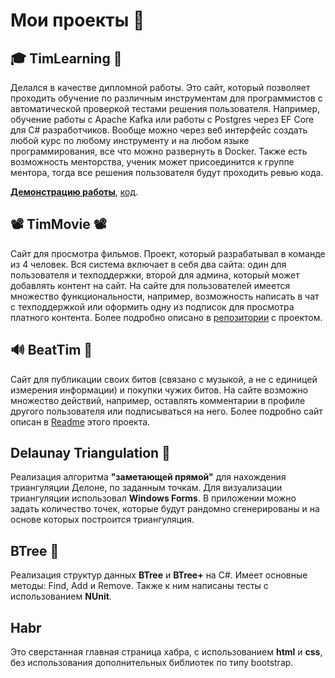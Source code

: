 
# Мои проекты 🏁

## 🎓 TimLearning 🧠
Делался в качестве дипломной работы. Это сайт, который позволяет проходить обучение по различным инструментам для программистов с автоматической проверкой тестами решения пользователя. Например, обучение работы с Apache Kafka или работы с Postgres через EF Core для C# разработчиков. Вообще можно через веб интерфейс создать любой курс по любому инструменту и на любом языке программирования, все что можно развернуть в Docker.
Также есть возможность менторства, ученик может присоединится к группе ментора, тогда все решения пользователя будут проходить ревью кода. 

[**Демонстрацию работы**](https://drive.google.com/file/d/1dqcqvZicJ3IIdA-UXmppa8JWYMsuG9II/view?usp=sharing), [код](https://github.com/TimurSadorov/TimLearning). 

## 📽️ TimMovie 📽️
Сайт для просмотра фильмов. Проект, который разрабатывал в команде из 4 человек. Вся система включает в себя два сайта: один для пользователя и техподдержки, второй для админа, который может добавлять контент на сайт. На сайте для пользователей имеется множество функциональности, например, возможность написать в чат с техподдержкой или оформить одну из подписок для просмотра платного контента. Более подробно описано в [репозитории](https://github.com/flayexz/TimMovie) с проектом. 

## 🔊 BeatTim 🎵
Сайт для публикации своих битов (связано с музыкой, а не с единицей измерения информации) и покупки чужих битов. На сайте возможно множество действий, например, оставлять комментарии в профиле другого пользователя или подписываться на него. Более подробно сайт описан в [Readme](/BeatTim/) этого проекта. 

## Delaunay Triangulation 🧠
Реализация алгоритма **"заметающей прямой"**  для нахождения триангуляции Делоне, по заданным точкам. Для визуализации триангуляции  использовал **Windows Forms**. В приложении можно задать количество точек, которые будут рандомно сгенерированы и на основе которых построится триангуляция.

## BTree 🌳
Реализация структур данных **BTree** и **BTree+** на C#. Имеет основные методы: Find, Add и Remove.  Также к ним написаны тесты с использованием **NUnit**.

## Habr
Это сверстанная главная страница хабра, с использованием **html** и **css**, без использования дополнительных библиотек по типу bootstrap.
